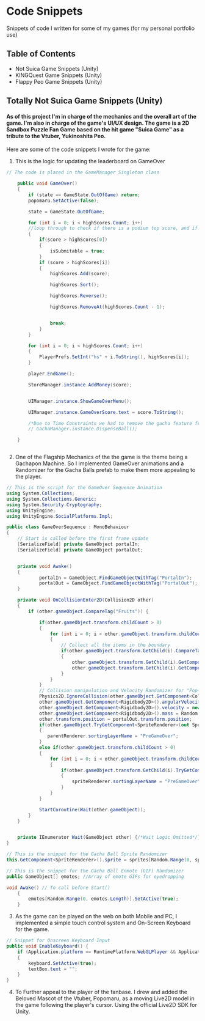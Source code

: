 # Code Snippets

Snippets of code I written for some of my games (for my personal portfolio use)

## Table of Contents

- Not Suica Game Snippets (Unity)
- KINGQuest Game Snippets (Unity)
- Flappy Peo Game Snippets (Unity)

## Totally Not Suica Game Snippets (Unity)

#### As of this project I'm in charge of the mechanics and the overall art of the game. I'm also in charge of the game's UI/UX design. The game is a 2D Sandbox Puzzle Fan Game based on the hit game "Suica Game" as a tribute to the Vtuber, Yukinoshita Peo.

Here are some of the code snippets I wrote for the game:

1. This is the logic for updating the leaderboard on GameOver

```csharp
// The code is placed in the GameManager Singleton class

    public void GameOver()
    {
        if (state == GameState.OutOfGame) return;
        popomaru.SetActive(false);

        state = GameState.OutOfGame;

        for (int i = 0; i < highScores.Count; i++)
        //loop through to check if there is a podium top score, and if so, add it to the list, sort by descending, then remove the last place so it's back to a total of 3
        {
            if(score > highScores[0])
            {
                isSubmitable = true;
            }
            if (score > highScores[i])
            {
                highScores.Add(score);

                highScores.Sort();

                highScores.Reverse();

                highScores.RemoveAt(highScores.Count - 1);


                break;
            }
        }

        for (int i = 0; i < highScores.Count; i++)
        {
            PlayerPrefs.SetInt("hs" + i.ToString(), highScores[i]);
        }

        player.EndGame();

        StoreManager.instance.AddMoney(score);


        UIManager.instance.ShowGameOverMenu();

        UIManager.instance.GameOverScore.text = score.ToString();

        /*Due to Time Constraints we had to remove the gacha feature from the game*/
        // GachaManager.instance.DispenseBall();

    }



```

2. One of the Flagship Mechanics of the the game is the theme being a Gachapon Machine. So I implemented GameOver animations and a Randomizer for the Gacha Balls prefab to make them more appealing to the player.

```csharp
// This is the script for the GameOver Sequence Animation
using System.Collections;
using System.Collections.Generic;
using System.Security.Cryptography;
using UnityEngine;
using UnityEngine.SocialPlatforms.Impl;

public class GameOverSequence : MonoBehaviour
{
    // Start is called before the first frame update
    [SerializeField] private GameObject portalIn;
    [SerializeField] private GameObject portalOut;


    private void Awake()
    {
            portalIn = GameObject.FindGameObjectWithTag("PortalIn");
            portalOut = GameObject.FindGameObjectWithTag("PortalOut");
    }

    private void OnCollisionEnter2D(Collision2D other)
    {
        if (other.gameObject.CompareTag("Fruits")) {

            if(other.gameObject.transform.childCount > 0)
            {
                for (int i = 0; i < other.gameObject.transform.childCount; i++)
                {
                    // Collect all the items in the boundary
                    if(other.gameObject.transform.GetChild(i).CompareTag("Items"))
                    {
                        other.gameObject.transform.GetChild(i).GetComponent<Rigidbody2D>().simulated = false;
                        other.gameObject.transform.GetChild(i).GetComponent<Collider2D>().enabled = false;
                    }
                }
            }
            // Collision manipulation and Velocity Randomizer for "Pop-Out" Animation
            Physics2D.IgnoreCollision(other.gameObject.GetComponent<Collider2D>(), GetComponent<Collider2D>());
            other.gameObject.GetComponent<Rigidbody2D>().angularVelocity = Random.Range(-30,30);
            other.gameObject.GetComponent<Rigidbody2D>().velocity = new Vector2(Random.Range(-5,5),Random.Range(-5,5));
            other.gameObject.GetComponent<Rigidbody2D>().mass = Random.Range(0.1f,0.5f);
            other.transform.position = portalOut.transform.position;
            if(other.gameObject.TryGetComponent<SpriteRenderer>(out SpriteRenderer parentRenderer))
            {
               parentRenderer.sortingLayerName = "PreGameOver";
            }
            else if(other.gameObject.transform.childCount > 0)
            {
                for (int i = 0; i < other.gameObject.transform.childCount; i++)
                {
                    if(other.gameObject.transform.GetChild(i).TryGetComponent<SpriteRenderer>(out SpriteRenderer spriteRenderer))
                    {
                        spriteRenderer.sortingLayerName = "PreGameOver";
                    }
                }
            }

            StartCoroutine(Wait(other.gameObject));
        }
    }


    private IEnumerator Wait(GameObject other) {/*Wait Logic Omitted*/}
}
```

```csharp
// This is the snippet for the Gacha Ball Sprite Randomizer
this.GetComponent<SpriteRenderer>().sprite = sprites[Random.Range(0, sprites.Length)];

// This is the snippet for the Gacha Ball Enmote (GIF) Randomizer
public GameObject[] emotes; //Array of emote GIFs for eyedropping

void Awake() // To call before Start()
    {
        emotes[Random.Range(0, emotes.Length)].SetActive(true);
    }

```

3. As the game can be played on the web on both Mobile and PC, I implemented a simple touch control system and On-Screen Keyboard for the game.

```csharp
// Snippet for Onscreen Keyboard Input
public void EnableKeyboard() {
    if (Application.platform == RuntimePlatform.WebGLPlayer && Application.isMobilePlatform)
    {
        keyboard.SetActive(true);
        textBox.text = "";
    }
}
```

4. To Further appeal to the player of the fanbase. I drew and added the Beloved Mascot of the Vtuber, Popomaru, as a moving Live2D model in the game following the player's cursor. Using the official Live2D SDK for Unity.  

```csharp


```
